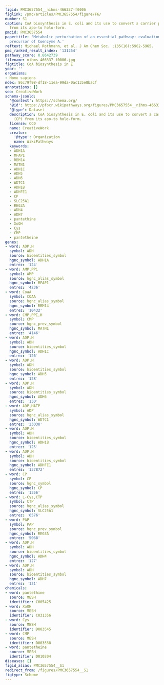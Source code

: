 ```yaml
---
figid: PMC3657554__nihms-466337-f0006
figlink: /pmc/articles/PMC3657554/figure/F6/
number: S1
caption: CoA biosynthesis in E. coli and its use to convert a carrier protein (CP)
  from its apo-to holo-form.
pmcid: PMC3657554
papertitle: 'Metabolic perturbation of an essential pathway: evaluation of a glycine
  precursor of Coenzyme A.'
reftext: Michael Rothmann, et al. J Am Chem Soc. ;135(16):5962-5965.
pmc_ranked_result_index: '131254'
pathway_score: 0.8642739
filename: nihms-466337-f0006.jpg
figtitle: CoA biosynthesis in E
year: ''
organisms:
- Homo sapiens
ndex: 86c79f98-df18-11ea-99da-0ac135e8bacf
annotations: []
seo: CreativeWork
schema-jsonld:
  '@context': https://schema.org/
  '@id': https://pfocr.wikipathways.org/figures/PMC3657554__nihms-466337-f0006.html
  '@type': Dataset
  description: CoA biosynthesis in E. coli and its use to convert a carrier protein
    (CP) from its apo-to holo-form.
  license: CC0
  name: CreativeWork
  creator:
    '@type': Organization
    name: WikiPathways
  keywords:
  - ADH1A
  - MFAP1
  - RBM14
  - MATN1
  - ADH1C
  - ADH5
  - ADH6
  - WDTC1
  - ADH1B
  - ADHFE1
  - CP
  - SLC25A1
  - REG3A
  - ADH4
  - ADH7
  - pantethine
  - XoOH
  - Cys
  - CMP
  - pantetheine
genes:
- word: ADP,H
  symbol: ADH
  source: bioentities_symbol
  hgnc_symbol: ADH1A
  entrez: '124'
- word: AMP,PPi
  symbol: AMP
  source: hgnc_alias_symbol
  hgnc_symbol: MFAP1
  entrez: '4236'
- word: CoaA
  symbol: COAA
  source: hgnc_alias_symbol
  hgnc_symbol: RBM14
  entrez: '10432'
- word: CMP,PPI,H
  symbol: CMP
  source: hgnc_prev_symbol
  hgnc_symbol: MATN1
  entrez: '4146'
- word: ADP,H
  symbol: ADH
  source: bioentities_symbol
  hgnc_symbol: ADH1C
  entrez: '126'
- word: ADP,H
  symbol: ADH
  source: bioentities_symbol
  hgnc_symbol: ADH5
  entrez: '128'
- word: ADP,H
  symbol: ADH
  source: bioentities_symbol
  hgnc_symbol: ADH6
  entrez: '130'
- word: ADP,HATP
  symbol: ADP
  source: hgnc_alias_symbol
  hgnc_symbol: WDTC1
  entrez: '23038'
- word: ADP,H
  symbol: ADH
  source: bioentities_symbol
  hgnc_symbol: ADH1B
  entrez: '125'
- word: ADP,H
  symbol: ADH
  source: bioentities_symbol
  hgnc_symbol: ADHFE1
  entrez: '137872'
- word: CP
  symbol: CP
  source: hgnc_symbol
  hgnc_symbol: CP
  entrez: '1356'
- word: L-Cys,CTP
  symbol: CTP
  source: hgnc_alias_symbol
  hgnc_symbol: SLC25A1
  entrez: '6576'
- word: PAP
  symbol: PAP
  source: hgnc_prev_symbol
  hgnc_symbol: REG3A
  entrez: '5068'
- word: ADP,H
  symbol: ADH
  source: bioentities_symbol
  hgnc_symbol: ADH4
  entrez: '127'
- word: ADP,H
  symbol: ADH
  source: bioentities_symbol
  hgnc_symbol: ADH7
  entrez: '131'
chemicals:
- word: pantethine
  source: MESH
  identifier: C005425
- word: XoOH
  source: MESH
  identifier: C031356
- word: Cys
  source: MESH
  identifier: D003545
- word: CMP
  source: MESH
  identifier: D003568
- word: pantetheine
  source: MESH
  identifier: D010204
diseases: []
figid_alias: PMC3657554__S1
redirect_from: /figures/PMC3657554__S1
figtype: Scheme
---
```

